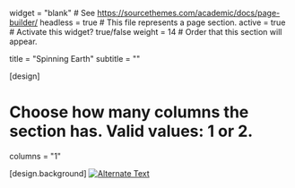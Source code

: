 widget = "blank"  # See https://sourcethemes.com/academic/docs/page-builder/
headless = true  # This file represents a page section.
active = true  # Activate this widget? true/false
weight = 14  # Order that this section will appear.

title = "Spinning Earth"
subtitle = ""

[design]
  # Choose how many columns the section has. Valid values: 1 or 2.
  columns = "1"

[design.background]
[![Alternate Text]({"static/img/image.jpg"})]({"static/img/video.mp4"} "Link Title")

